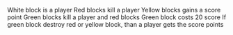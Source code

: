 White block is a player
Red blocks kill a player
Yellow blocks gains a score point
Green blocks kill a player and red blocks 
Green block costs 20 score
If green block destroy red or yellow block, than a player gets the score points

